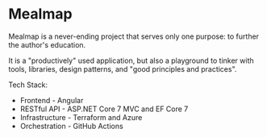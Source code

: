 # Mealmap

Mealmap is a never-ending project that serves only one purpose: to further the author's education.

It is a "productively" used application, but also a playground to tinker with tools, libraries, design patterns, and "good principles and practices".

Tech Stack:

- Frontend - Angular
- RESTful API - ASP.NET Core 7 MVC and EF Core 7
- Infrastructure - Terraform and Azure
- Orchestration - GitHub Actions
